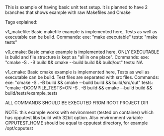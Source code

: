 This is example of having basic unit test setup.
It is planned to have 2 branches that shows example with raw Makefiles and Cmake

Tags explained:

v1_makefile: Basic makefile example is implemented here, Tests as well as executable can be build. Commands:
exe: "make executable"
tests: "make tests"

v0_cmake: Basic cmake example is implemented here, ONLY EXECUTABLE is build and file structure is kept as "all in one place". Commands:
exe: "cmake -S . -B build && cmake --build build && build/out"
tests: NA

v1_cmake: Basic cmake example is implemented here, Tests as well as executable can be build. Test files are separated with src files. Commands:
exe: "cmake -S . -B build && cmake --build build && build/src/out"
tests: "cmake -DCOMPILE_TESTS=ON -S . -B build && cmake --build build && build/tests/example_tests 

ALL COMMANDS SHOULD BE EXECUTED FROM ROOT PROJECT DIR

NOTE: this example works with environment (tested on container) which has cpputest libs build with 32bit option. Also environment variable CPPUTEST_HOME should be equal to cpputest directory, for example /opt/cpputest
